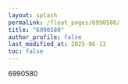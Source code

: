 ```yaml
---
layout: splash
permalink: /float_pages/6990580/
title: "6990580"
author_profile: false
last_modified_at: 2025-06-13
toc: false
---
```

 
6990580

